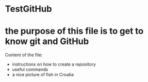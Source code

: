 # TestGitHub

# the purpose of this file is to get to know git and GitHub

Content of the file:
- instructions on how to create a repository
- useful commands
- a nice picture of fish in Croatia
